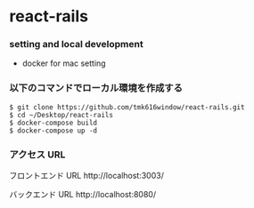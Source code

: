 # react-rails

### setting and local development

- docker for mac setting

### 以下のコマンドでローカル環境を作成する

```
$ git clone https://github.com/tmk616window/react-rails.git
$ cd ~/Desktop/react-rails
$ docker-compose build
$ docker-compose up -d
```

### アクセス URL

フロントエンド URL
http://localhost:3003/

バックエンド URL
http://localhost:8080/
